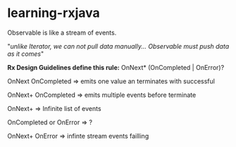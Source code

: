 # learning-rxjava

Observable is like a stream of events.

"_unlike Iterator, we can not pull data manually... Observable must push data as it comes_"

**Rx Design Guidelines define this rule:** OnNext* (OnCompleted | OnError)?

OnNext OnCompleted => emits one value an terminates with successful

OnNext+ OnCompleted => emits multiple events before terminate

OnNext+ => Infinite list of events

OnCompleted or OnError => ?

OnNext+ OnError => infinte stream events failling

